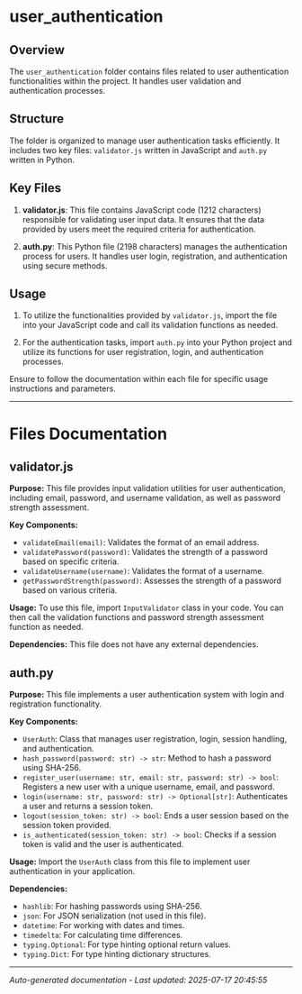 # user_authentication

## Overview
The `user_authentication` folder contains files related to user authentication functionalities within the project. It handles user validation and authentication processes.

## Structure
The folder is organized to manage user authentication tasks efficiently. It includes two key files: `validator.js` written in JavaScript and `auth.py` written in Python.

## Key Files
1. **validator.js**: This file contains JavaScript code (1212 characters) responsible for validating user input data. It ensures that the data provided by users meet the required criteria for authentication.
   
2. **auth.py**: This Python file (2198 characters) manages the authentication process for users. It handles user login, registration, and authentication using secure methods.

## Usage
1. To utilize the functionalities provided by `validator.js`, import the file into your JavaScript code and call its validation functions as needed.
   
2. For the authentication tasks, import `auth.py` into your Python project and utilize its functions for user registration, login, and authentication processes.

Ensure to follow the documentation within each file for specific usage instructions and parameters.

---

# Files Documentation

## validator.js

**Purpose:** This file provides input validation utilities for user authentication, including email, password, and username validation, as well as password strength assessment.

**Key Components:**
- `validateEmail(email)`: Validates the format of an email address.
- `validatePassword(password)`: Validates the strength of a password based on specific criteria.
- `validateUsername(username)`: Validates the format of a username.
- `getPasswordStrength(password)`: Assesses the strength of a password based on various criteria.

**Usage:** To use this file, import `InputValidator` class in your code. You can then call the validation functions and password strength assessment function as needed.

**Dependencies:** This file does not have any external dependencies.

## auth.py

**Purpose:** This file implements a user authentication system with login and registration functionality.

**Key Components:**
- `UserAuth`: Class that manages user registration, login, session handling, and authentication.
- `hash_password(password: str) -> str`: Method to hash a password using SHA-256.
- `register_user(username: str, email: str, password: str) -> bool`: Registers a new user with a unique username, email, and password.
- `login(username: str, password: str) -> Optional[str]`: Authenticates a user and returns a session token.
- `logout(session_token: str) -> bool`: Ends a user session based on the session token provided.
- `is_authenticated(session_token: str) -> bool`: Checks if a session token is valid and the user is authenticated.

**Usage:** Import the `UserAuth` class from this file to implement user authentication in your application.

**Dependencies:** 
- `hashlib`: For hashing passwords using SHA-256.
- `json`: For JSON serialization (not used in this file).
- `datetime`: For working with dates and times.
- `timedelta`: For calculating time differences.
- `typing.Optional`: For type hinting optional return values.
- `typing.Dict`: For type hinting dictionary structures.

---
*Auto-generated documentation - Last updated: 2025-07-17 20:45:55*
